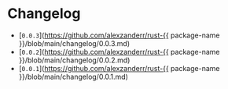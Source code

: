 
# Changelog
- [`0.0.3`](https://github.com/alexzanderr/rust-{{ package-name }}/blob/main/changelog/0.0.3.md)
- [`0.0.2`](https://github.com/alexzanderr/rust-{{ package-name }}/blob/main/changelog/0.0.2.md)
- [`0.0.1`](https://github.com/alexzanderr/rust-{{ package-name }}/blob/main/changelog/0.0.1.md)
